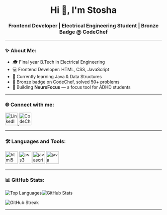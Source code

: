 <h1 align="center">Hi 👋, I'm Stosha </h1>
<h3 align="center">Frontend Developer | Electrical Engineering Student | Bronze Badge @ CodeChef</h3>

---


### ✨ About Me:
- 🎓 Final year B.Tech in Electrical Engineering
- 💻 Frontend Developer: HTML, CSS, JavaScript
- 🌱 Currently learning Java & Data Structures
- 🥇 Bronze badge on CodeChef, solved 50+ problems
- 🚀 Building **NeuroFocus** — a focus tool for ADHD students

---

### 🌐 Connect with me:
<p align="left">
  <a href="https://www.linkedin.com/in/stosha-sen-57603b25b/" target="blank">
   <img src="https://cdn.jsdelivr.net/gh/devicons/devicon/icons/linkedin/linkedin-original.svg" alt="LinkedIn" width="40" height="40"/>
  </a>
  <a href="https://www.codechef.com/users/stosha_26" target="blank">
   <img src="https://img.icons8.com/ios-filled/50/5B4638/codechef.png" alt="CodeChef" width="40" height="40"/>
  </a>
</p>

---

### 🛠 Languages and Tools:
<p align="left">
  <img src="https://cdn.jsdelivr.net/gh/devicons/devicon/icons/html5/html5-original.svg" alt="html5" width="40" height="40"/>
  <img src="https://cdn.jsdelivr.net/gh/devicons/devicon/icons/css3/css3-original.svg" alt="css3" width="40" height="40"/>
  <img src="https://cdn.jsdelivr.net/gh/devicons/devicon/icons/javascript/javascript-original.svg" alt="javascript" width="40" height="40"/>
  <img src="https://cdn.jsdelivr.net/gh/devicons/devicon/icons/java/java-original.svg" alt="java" width="40" height="40"/>
  
</p>

---

### 📊 GitHub Stats:

<div style="display: flex; gap: 20 px; align-items: center;">
  <img src="https://github-readme-stats.vercel.app/api/top-langs/?username=Stosha26&layout=compact&theme=default" alt="Top Languages" />
  <img src="https://github-readme-stats.vercel.app/api?username=Stosha26&show_icons=true&locale=en" alt="GitHub Stats" />
</div>

<p align="left">
  <img src="https://github-readme-streak-stats.herokuapp.com/?user=Stosha26&" alt="GitHub Streak"/>
</p>


---




